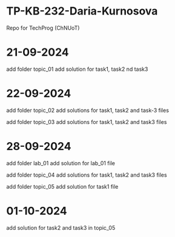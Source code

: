 # TP-KB-232-Daria-Kurnosova
Repo for TechProg (ChNUoT)

# 21-09-2024
add folder topic_01
add solution for task1, task2 nd task3

# 22-09-2024
add folder topic_02
add solutions for task1, task2 and task-3 files

add folder topic_03
add solutions for task1, task2 and task3 files

# 28-09-2024
add folder lab_01
add solution for lab_01 file

add folder topic_04
add solutions for task1, task2 and task3 files

add folder topic_05
add solution for task1 file

# 01-10-2024

add solution for task2 and task3 in topic_05